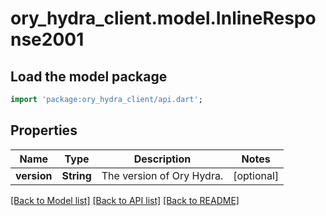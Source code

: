 # ory_hydra_client.model.InlineResponse2001

## Load the model package

```dart
import 'package:ory_hydra_client/api.dart';
```

## Properties

| Name        | Type       | Description               | Notes      |
| ----------- | ---------- | ------------------------- | ---------- |
| **version** | **String** | The version of Ory Hydra. | [optional] |

[[Back to Model list]](../README.md#documentation-for-models) [[Back to API list]](../README.md#documentation-for-api-endpoints) [[Back to README]](../README.md)
